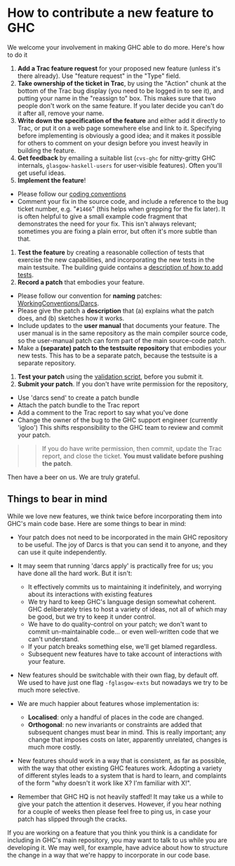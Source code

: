 # How to contribute a new feature to GHC


We welcome your involvement in making GHC able to do more.  Here's how to do it

1. **Add a Trac feature request** for your proposed new feature (unless it's there already).  Use "feature request" in the "Type" field. 
1. **Take ownership of the ticket in Trac**, by using the "Action" chunk at the bottom of the Trac bug display (you need to be logged in to see it), and putting your name in the "reassign to" box.  This makes sure that two people don't work on the same feature.  If you later decide you can't do it after all, remove your name.
1. **Write down the specification of the feature** and either add it directly to Trac, or put it on a web page somewhere else and link to it.  Specifying before implementing is obviously a good idea; and it makes it possible for others to comment on your design before you invest heavily in building the feature.
1. **Get feedback** by emailing a suitable list (`cvs-ghc` for nitty-gritty GHC internals, `glasgow-haskell-users` for user-visible features).  Often you'll get useful ideas.
1. **Implement the feature**!

  - Please follow our [coding conventions](working-conventions#)
  - Comment your fix in the source code, and include a reference to the bug ticket number, e.g. "`#1466`" (this helps when grepping for the fix later).  It is often helpful to give a small example code fragment that demonstrates the need for your fix.  This isn't always relevant; sometimes you are fixing a plain error, but often it's more subtle than that.
1. **Test the feature** by creating a reasonable collection of tests that exercise the new capabilities, and incorporating the new tests in the main testsuite.  The building guide contains a [description of how to add tests](building/running-tests).
1. **Record a patch** that embodies your feature.  

  - Please follow our convention for **naming** patches: [WorkingConventions/Darcs](working-conventions/darcs#). 
  - Please give the patch a **description** that (a) explains what the patch does, and (b) sketches how it works. 
  - Include updates to the **user manual** that documents your feature.  The user manual is in the same repository as the main compiler source code, so the user-manual patch can form part of the main source-code patch.
  - Make a **(separate) patch to the testsuite repository** that embodies your new tests. This has to be a separate patch, because the testsuite is a separate repository.
1. **Test your patch** using the [validation script](testing-patches), before you submit it.
1. **Submit your patch**.  If you don't have write permission for the repository, 

  - Use 'darcs send' to create a patch bundle
  - Attach the patch bundle to the Trac report
  - Add a comment to the Trac report to say what you've done
  - Change the owner of the bug to the GHC support engineer (currently 'igloo')
    This shifts responsibility to the GHC team to review and commit your patch.

> >
> > If you do have write permission, then commit, update the Trac report, and close the ticket.   **You must validate before pushing the patch**.


Then have a beer on us.  We are truly grateful.

## Things to bear in mind


While we love new features, we think twice before incorporating them into GHC's main code base. Here are some things to bear in mind:
 

- Your patch does not need to be incorporated in the main GHC repository to be useful.  The joy of Darcs is that you can send it to anyone, and they can use it quite independently.

- It may seem that running 'darcs apply' is practically free for us; you have done all the hard work.  But it isn't:

  - It effectively commits us to maintaining it indefinitely, and worrying about its interactions with existing features
  - We try hard to keep GHC's language design somewhat coherent.  GHC deliberately tries to host a variety of ideas, not all of which may be good, but we try to keep it under control.
  - We have to do quality-control on your patch; we don't want to commit un-maintainable code... or even well-written code that we can't understand.
  - If your patch breaks something else, we'll get blamed regardless.  
  - Subsequent new features have to take account of interactions with your feature.

- New features should be switchable with their own flag, by default off.  We used to have just one flag `-fglasgow-exts` but nowadays we try to be much more selective.

- We are much happier about features whose implementation is:   

  - **Localised**: only a handful of places in the code are changed.
  - **Orthogonal**: no new invariants or constraints are added that subsequent changes must bear in mind. This is really important; any change that imposes costs on later, apparently unrelated, changes is much more costly. 

- New features should work in a way that is consistent, as far as possible, with the way that other
  existing GHC features work.  Adopting a variety of different styles leads to a
  system that is hard to learn, and complaints of the form "why doesn't it work like X?
  I'm familiar with X!".

- Remember that GHC HQ is not heavily staffed!  It may take us a while to give your patch the attention it deserves. However, if you hear nothing for a couple of weeks then please feel free to ping us, in case your patch has slipped through the cracks.


If you are working on a feature that you think you think is a candidate for including in GHC's main repository, you may want to talk to us while you are developing it.  We may well, for example, have advice about how to structure the change in a way that we're happy to incorporate in our code base.
